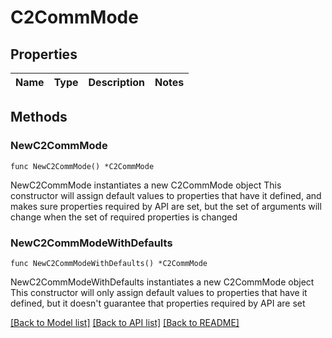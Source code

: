 # C2CommMode

## Properties

Name | Type | Description | Notes
------------ | ------------- | ------------- | -------------

## Methods

### NewC2CommMode

`func NewC2CommMode() *C2CommMode`

NewC2CommMode instantiates a new C2CommMode object
This constructor will assign default values to properties that have it defined,
and makes sure properties required by API are set, but the set of arguments
will change when the set of required properties is changed

### NewC2CommModeWithDefaults

`func NewC2CommModeWithDefaults() *C2CommMode`

NewC2CommModeWithDefaults instantiates a new C2CommMode object
This constructor will only assign default values to properties that have it defined,
but it doesn't guarantee that properties required by API are set


[[Back to Model list]](../README.md#documentation-for-models) [[Back to API list]](../README.md#documentation-for-api-endpoints) [[Back to README]](../README.md)


